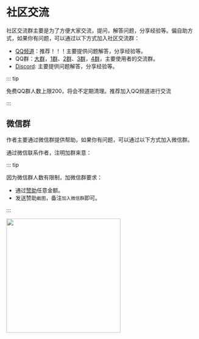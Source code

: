 # 社区交流

社区交流群主要是为了方便大家交流，提问，解答问题，分享经验等。偏自助方式，如果你有问题，可以通过以下方式加入社区交流群：

- [QQ频道](https://pd.qq.com/s/16p8lvvob)：推荐！！！主要提供问题解答，分享经验等。
- QQ群：[大群](https://qm.qq.com/q/MEmHoCLbG0)，[1群](https://qm.qq.com/q/YacMHPYAMu)、[2群](https://qm.qq.com/q/ajVKZvFICk)、[3群](https://qm.qq.com/q/36zdwThP2E)，[4群](https://qm.qq.com/q/sCzSlm3504)，主要使用者的交流群。
- [Discord](https://discord.com/invite/VU62jTecad): 主要提供问题解答，分享经验等。

::: tip

免费QQ群人数上限200，将会不定期清理。推荐加入QQ频道进行交流

:::

## 微信群

作者主要通过微信群提供帮助，如果你有问题，可以通过以下方式加入微信群。

通过微信联系作者，注明加群来意：

::: tip

因为微信群人数有限制，加微信群要求：

- 通过[赞助](../sponsor/personal.md)任意金额。
- 发送赞助`截图`，备注`加入微信群`即可。

:::

<img src="https://unpkg.com/@vbenjs/static-source@0.1.7/source/wechat.jpg" style="width: 300px;"/>
